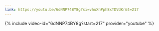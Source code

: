 ```yaml
---
link: https://youtu.be/6dNNP74BY8g?si=vhuXhPph8xTDVdKr&t=217
---
```

{% include video-id="6dNNP74BY8g?start=217" provider="youtube" %}
